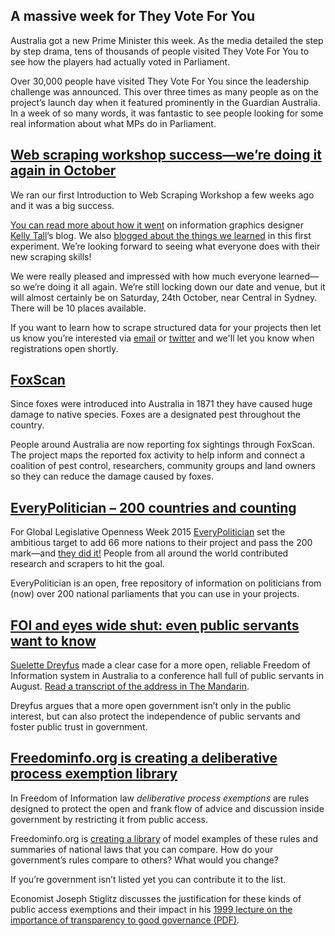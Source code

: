 ## A massive week for They Vote For You

Australia got a new Prime Minister this week.
As the media detailed the step by step drama,
tens of thousands of people visited They Vote For You
to see how the players had actually voted in Parliament.

Over 30,000 people have visited They Vote For You
since the leadership challenge was announced.
This over three times as many people
as on the project’s launch day
when it featured prominently in the Guardian Australia.
In a week of so many words,
it was fantastic to see people looking for some real information
about what MPs do in Parliament.

## [Web scraping workshop success—we’re doing it again in October](https://www.openaustraliafoundation.org.au/2015/09/24/web-scraping-workshop-success-were-doing-it-again/)

We ran our first Introduction to Web Scraping Workshop a few weeks ago
and it was a big success.

[You can read more about how it went](http://www.hellomister.com.au/new-blog/2015/9/8/web-scraping-with-openaustraliaorg)
on information graphics designer [Kelly Tall](https://twitter.com/hellomista)’s blog.
We also [blogged about the things we learned](https://www.openaustraliafoundation.org.au/2015/09/24/web-scraping-workshop-success-were-doing-it-again/)
in this first experiment.
We’re looking forward to seeing what everyone does with their new scraping skills!

We were really pleased and impressed with how much everyone learned—so
we’re doing it all again.
We’re still locking down our date and venue,
but it will almost certainly be on Saturday, 24th October, near Central in Sydney.
There will be 10 places available.

If you want to learn how to scrape structured data for your projects
then let us know you’re interested via [email](mailto:contact@oaf.org.au) or
[twitter](https://twitter.com/OpenAustralia)
and we'll let you know when registrations open shortly.

## [FoxScan](http://www.feralscan.org.au/foxscan/default.aspx)

Since foxes were introduced into Australia in 1871
they have caused huge damage to native species.
Foxes are a designated pest throughout the country.

People around Australia are now
reporting fox sightings through FoxScan.
The project maps the reported fox activity
to help inform and connect a coalition of
pest control, researchers, community groups and land owners
so they can reduce the damage caused by foxes.

## [EveryPolitician – 200 countries and counting](https://www.mysociety.org/2015/09/15/everypolitician-200-countries-and-counting/)

For Global Legislative Openness Week 2015 [EveryPolitician](http://everypolitician.org/)
set the ambitious target to add 66 more nations to their project
and pass the 200 mark—and [they did it!](https://www.mysociety.org/2015/09/15/everypolitician-200-countries-and-counting/)
People from all around the world contributed research and scrapers to hit the goal.

EveryPolitician is an open, free repository
of information on politicians from (now) over 200 national parliaments
that you can use in your projects.

## [FOI and eyes wide shut: even public servants want to know](http://www.themandarin.com.au/49024-foi-security-clearance-creep-eyes-wide-shut/)

[Suelette Dreyfus](https://twitter.com/sueletted) made a clear case for
a more open, reliable Freedom of Information system in Australia
to a conference hall full of public servants in August.
[Read a transcript of the address in The
Mandarin](http://www.themandarin.com.au/49024-foi-security-clearance-creep-eyes-wide-shut/).

Dreyfus argues that a more open government
isn’t only in the public interest,
but can also protect the independence of public servants
and foster public trust in government.

## [Freedominfo.org is creating a deliberative process exemption library](http://www.freedominfo.org/resources/deliberative-process-exemption-library/)

In Freedom of Information law
_deliberative process exemptions_ are rules designed
to protect the open and frank flow of advice and discussion inside government
by restricting it from public access.

Freedominfo.org is [creating a library](http://www.freedominfo.org/resources/deliberative-process-exemption-library/)
of model examples of these rules
and summaries of national laws that you can compare.
How do your government’s rules compare to others?
What would you change?

If you’re government isn’t listed yet you can contribute it to the list.

Economist Joseph Stiglitz discusses
the justification for these kinds of public access exemptions
and their impact in his
[1999 lecture on the importance of transparency to good governance (PDF)](http://internationalbudget.org/wp-content/uploads/On-Liberty-the-Right-to-Know-and-Public-Discourse-The-Role-of-Transparency-in-Public-Life.pdf).
